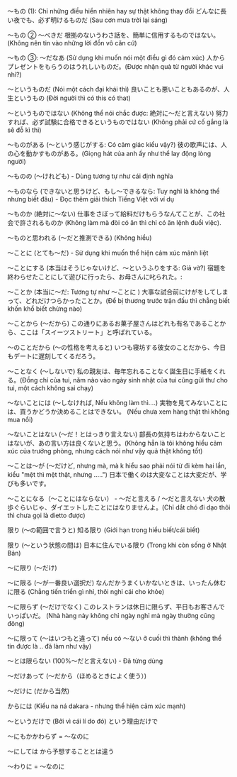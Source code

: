 
～もの (1): Chỉ những điều hiển nhiên hay sự thật không thay đổi
どんなに長い夜でも、必ず明けるものだ (Sau cơn mưa trời lại sáng)

～もの ② 〜べきだ
根拠のないうわさ話を、簡単に信用するものではない。(Không nên tin vào những lời đồn vô căn cứ)

〜もの ③: 〜だなあ (Sử dụng khi muốn nói một điều gì đó cảm xúc)
人からプレゼントをもらうのはうれしいものだ。(Được nhận quà từ người khác vui nhỉ?)

〜というものだ (Nói một cách đại khái thì)
良いことも悪いこともあるのが、人生というもの (Đời người thì có this có that)

〜というものではない (Không thể nói chắc được: 絶対に〜だと言えない)
努力すれば、必ず試験に合格できるというものではない (Không phải cứ cố gắng là sẽ đỗ kì thi)

〜ものがある (〜という感じがする: Có cảm giác kiểu vậy?)
彼の歌声には、人の心を動かすものがある。(Giọng hát của anh ấy như thể lay động lòng người)

〜ものの (〜けれども) - Dùng tương tự như cái định nghĩa

〜ものなら (できないと思うけど、もし〜できるなら: Tuy nghĩ là không thể nhưng biết đâu) - Đọc thêm giải thích Tiếng Việt với ví dụ

〜ものか (絶対に〜ない)
仕事をさぼって給料だけもらうなんてことが、この社会で許されるものか (Không làm mà đòi có ăn thì chỉ có ăn lệnh đuổi việc).

〜ものと思われる (〜だと推測できる) (Không hiểu)

〜ことに (とても〜だ) - Sử dụng khi muốn thể hiện cảm xúc mãnh liệt

〜ことにする (本当はそうじゃないけど、〜というふりをする: Giả vờ?)
宿題を終わらせたことにして遊びに行ったら、お母さんに叱られた。:

〜ことか (本当に〜だ: Tương tự như 〜ことに )
大事な試合前にけがをしてしまって、どれだけつらかったことか。(Để bị thương trước trận đấu thì chẳng biết khốn khổ biết chừng nào)

〜ことから (〜だから)
この通りにあるお菓子屋さんはどれも有名であることから、ここは「スイーツストリート」と呼ばれている。

〜のことだから (〜の性格を考えると)
いつも寝坊する彼女のことだから、今日もデートに遅刻してくるだろう。

〜ことなく (〜しないで)
私の親友は、毎年忘れることなく誕生日に手紙をくれる。(Đồng chí của tui, năm nào vào ngày sinh nhật của tui cũng gửi thư cho tui, một cách không sai chạy)

〜ないことには (〜しなければ, Nếu không làm thì....)
実物を見てみないことには、買うかどうか決めることはできない。 (Nếu chưa xem hàng thật thì không mua nổi)

〜ないことはない (〜だ！とはっきり言えない)
部長の気持ちはわからないことはないが、あの言い方は良くないと思う。(Không hẳn là tôi không hiểu cảm xúc của trưởng phòng, nhưng cách nói như vậy quả thật không tốt)

〜ことは～が (〜だけど, nhưng mà, mà k hiểu sao phải nói từ đi kèm hai lần, kiểu "mệt thì mệt thật, nhưng .....") 
日本で働くのは大変なことは大変だが、学びも多いです。

〜ことになる（～ことにはならない） - 〜だと言える / 〜だと言えない
犬の散歩ぐらいじゃ、ダイエットしたことにはなりませんよ。(Chỉ dắt chó đi dạo thôi thì chưa gọi là dietto được)

限り (〜の範囲で言うと)
知る限り (Giới hạn trong hiểu biết/cái biết)

限り (〜という状態の間は)
日本に住んでいる限り (Trong khi còn sống ở Nhật Bản)

〜に限り (〜だけ)

～に限る (〜が一番良い選択だ)
なんだかうまくいかないときは、いったん休むに限る (Chẳng tiến triển gì nhỉ, thôi nghỉ cái cho khỏe)

〜に限らず (〜だけでなく)
このレストランは休日に限らず、平日もお客さんでいっぱいだ。 (Nhà hàng này không chỉ ngày nghỉ mà ngày thường cũng đông)

〜に限って (〜はいつもと違って) nếu có 〜ない ở cuối thì thành (không thể tin được là .. đã làm như vậy)

〜とは限らない (100%〜だと言えない) - Đã từng dùng

～だけあって (〜だから（ほめるときによく使う）)

～だけに (だから当然)

からには (Kiểu na ná dakara - nhưng thể hiện cảm xúc mạnh)

～というだけで (Bởi vì cái lí do đó) という理由だけで

～にもかかわらず = 〜なのに

～にしては から予想することとは違う

～わりに = 〜なのに